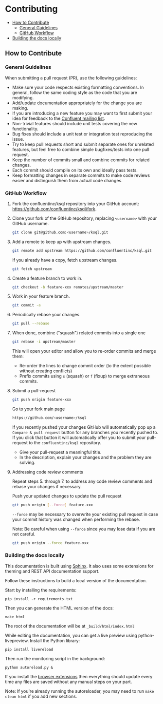 # Contributing
- [How to Contribute](#how-to-contribute)
    - [General Guidelines](#general-guidelines)
    - [GitHub Workflow](#github-workflow)
- [Building the docs locally](#building-the-docs-locally)

## How to Contribute

### General Guidelines

When submitting a pull request (PR), use the following guidelines:

* Make sure your code respects existing formatting conventions. In general, follow the same coding style as the code that you are modifying.
* Add/update documentation appropriately for the change you are making.
* If you are introducing a new feature you may want to first submit your idea for feedback to the [Confluent mailing list](mailto:partner-support@confluent.io).
* Non-trivial features should include unit tests covering the new functionality.
* Bug fixes should include a unit test or integration test reproducing the issue.
* Try to keep pull requests short and submit separate ones for unrelated features, but feel free to combine simple bugfixes/tests into one pull request.
* Keep the number of commits small and combine commits for related changes.
* Each commit should compile on its own and ideally pass tests.
* Keep formatting changes in separate commits to make code reviews easier and distinguish them from actual code changes.

### GitHub Workflow

1. Fork the confluentinc/ksql repository into your GitHub account: https://github.com/confluentinc/ksql/fork.

2. Clone your fork of the GitHub repository, replacing `<username>` with your GitHub username.

   ```bash
   git clone git@github.com:<username>/ksql.git
   ```

3. Add a remote to keep up with upstream changes.

   ```bash
   git remote add upstream https://github.com/confluentinc/ksql.git
   ```

   If you already have a copy, fetch upstream changes.

   ```bash
   git fetch upstream
   ```
  
4. Create a feature branch to work in.

   ```bash
   git checkout -b feature-xxx remotes/upstream/master
   ```

5. Work in your feature branch.

   ```bash
   git commit -a
   ```

6. Periodically rebase your changes

   ```bash
   git pull --rebase
   ```

7. When done, combine ("squash") related commits into a single one

   ```bash
   git rebase -i upstream/master
   ```

   This will open your editor and allow you to re-order commits and merge them:
   - Re-order the lines to change commit order (to the extent possible without creating conflicts)
   - Prefix commits using `s` (squash) or `f` (fixup) to merge extraneous commits.

8. Submit a pull-request

   ```bash
   git push origin feature-xxx
   ```

   Go to your fork main page

   ```bash
   https://github.com/<username>/ksql
   ```

   If you recently pushed your changes GitHub will automatically pop up a `Compare & pull request` button for any branches you recently pushed to. If you click that button it will automatically offer you to submit your pull-request to the `confluentinc/ksql` repository.

   - Give your pull-request a meaningful title.
   - In the description, explain your changes and the problem they are solving.

9. Addressing code review comments

   Repeat steps 5. through 7. to address any code review comments and rebase your changes if necessary.

   Push your updated changes to update the pull request

   ```bash
   git push origin [--force] feature-xxx
   ```

   `--force` may be necessary to overwrite your existing pull request in case your
  commit history was changed when performing the rebase.

   Note: Be careful when using `--force` since you may lose data if you are not careful.

   ```bash
   git push origin --force feature-xxx
   ```

###  Building the docs locally

This documentation is built using [Sphinx](http://sphinx-doc.org). It also uses some extensions for theming and REST API
documentation support.

Follow these instructions to build a local version of the documentation.

Start by installing the requirements:

    pip install -r requirements.txt

Then you can generate the HTML version of the docs:

    make html

The root of the documentation will be at `_build/html/index.html`

While editing the documentation, you can get a live preview using python-livepreview. Install the Python library:

    pip install livereload

Then run the monitoring script in the background:

    python autoreload.py &

If you install the [browser extensions](http://livereload.com/) then everything should update every time any files are
saved without any manual steps on your part.

Note: If you're already running the autoreloader, you may need to run `make clean html` if you add new sections.